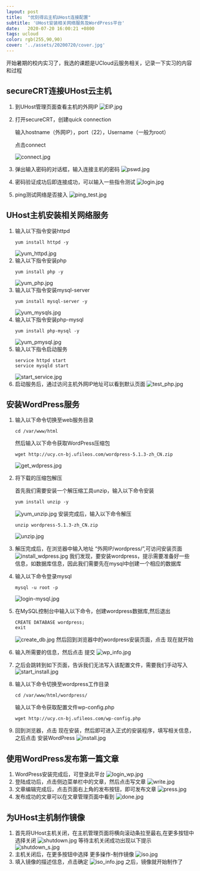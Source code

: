 ```yaml
---
layout: post
title:  "优刻得云主机UHost连接配置"
subtitle: 'UHost安装相关网络服务及WordPress平台'
date:   2020-07-20 16:00:21 +0800
tags: ucloud
color: rgb(255,90,90)
cover: '../assets/20200720/cover.jpg'
---
```


开始暑期的校内实习了，我选的课题是UCloud云服务相关，记录一下实习的内容和过程

## secureCRT连接UHost云主机
1. 到UHost管理页面查看主机的外网IP
   ![EIP.jpg](./20200720/EIP.jpg)
2. 打开secureCRT，创建quick connection
   
   输入hostname（外网IP），port（22），Username（一般为root）

   点击connect

   ![connect.jpg](./20200720/connect.jpg)
3. 弹出输入密码的对话框，输入连接主机的密码
   ![pswd.jpg](./20200720/pswd.jpg)
4. 密码验证成功后即连接成功，可以输入一些指令测试
   ![login.jpg](./20200720/login.jpg)
5. ping测试网络是否接入
   ![ping_test.jpg](./20200720/ping_test.jpg)

## UHost主机安装相关网络服务

1. 输入以下指令安装httpd
   ``` 
   yum install httpd -y 
   ```
   ![yum_httpd.jpg](./20200720/yum_httpd.jpg)
2. 输入以下指令安装php
   ``` 
   yum install php -y 
   ```
   ![yum_php.jpg](./20200720/yum_php.jpg)
3. 输入以下指令安装mysql-server
   ``` 
   yum install mysql-server -y 
   ```
   ![yum_mysqls.jpg](./20200720/yum_mysqls.jpg)
4. 输入以下指令安装php-mysql
   ``` 
   yum install php-mysql -y 
   ```
   ![yum_pmysql.jpg](./20200720/yum_pmysql.jpg)
5. 输入以下指令启动服务
   ``` 
   service httpd start
   service mysqld start
   ```
   ![start_service.jpg](./20200720/start_service.jpg)
6. 启动服务后，通过访问主机外网IP地址可以看到默认页面
   ![test_php.jpg](./20200720/test_php.jpg)

## 安装WordPress服务
1. 输入以下命令切换至web服务目录
   ```
   cd /var/www/html
   ```
   然后输入以下命令获取WordPress压缩包
   ```
   wget http://ucy.cn-bj.ufileos.com/wordpress-5.1.3-zh_CN.zip
   ```
   ![get_wdpress.jpg](./20200720/get_wdpress.jpg)
2. 将下载的压缩包解压

   首先我们需要安装一个解压缩工具unzip，输入以下命令安装
   ```
   yum install unzip -y
   ```
   ![yum_unzip.jpg](./20200720/yum_unzip.jpg)
   安装完成后，输入以下命令解压
   ```
   unzip wordpress-5.1.3-zh_CN.zip
   ```
   ![unzip.jpg](./20200720/unzip.jpg)
3. 解压完成后，在浏览器中输入地址 “外网IP/wordpress/”,可访问安装页面
   ![install_wdpress.jpg](./20200720/install_wdpress.jpg)
   我们发现，要安装wordpress，提示需要准备好一些信息，如数据库信息，因此我们需要先在mysql中创建一个相应的数据库
4. 输入以下命令登录mysql
   ```
   mysql -u root -p
   ```
   ![login-mysql.jpg](./20200720/login-mysql.jpg)
5. 在MySQL控制台中输入以下命令，创建wordpress数据库,然后退出
   ```
   CREATE DATABASE wordpress;
   exit
   ```
   ![create_db.jpg](./20200720/create_db.jpg)
   然后回到浏览器中的wordpress安装页面，点击 现在就开始
6. 输入所需要的信息，然后点击 提交
   ![wp_info.jpg](./20200720/wp_info.jpg)
7. 之后会跳转到如下页面，告诉我们无法写入该配置文件，需要我们手动写入
   ![start_install.jpg](./20200720/start_install.jpg)
8. 输入以下命令切换至wordpress工作目录
   ```
   cd /var/www/html/wordpress/
   ```
   输入以下命令获取配置文件wp-config.php
   ```
   wget http://ucy.cn-bj.ufileos.com/wp-config.php
   ```
9. 回到浏览器，点击 现在安装，然后即可进入正式的安装程序，填写相关信息，之后点击 安装WordPress
   ![install.jpg](./20200720/install.jpg)

## 使用WordPress发布第一篇文章
1. WordPress安装完成后，可登录此平台
   ![login_wp.jpg](./20200720/login_wp.jpg)
2. 登陆成功后，点击侧边菜单栏中的文章，然后点击写文章
   ![write.jpg](./20200720/write.jpg)
3. 文章编辑完成后，点击页面右上角的发布按钮，即可发布文章
   ![press.jpg](./20200720/press.jpg)
4. 发布成功的文章可以在文章管理页面中看到
   ![done.jpg](./20200720/done.jpg)

## 为UHost主机制作镜像
1. 首先将UHost主机关闭，在主机管理页面将横向滚动条拉至最右,在更多按钮中选择关闭
   ![shutdown.jpg](./20200720/shutdown.jpg)
   等待主机关闭成功出现以下提示
   ![shutdown_s.jpg](./20200720/shutdown_s.jpg)
2. 主机关闭后，在更多按钮中选择 更多操作-制作镜像
   ![iso.jpg](./20200720/iso.jpg)
3. 填入镜像的描述信息，点击确定
   ![iso_info.jpg](./20200720/iso_info.jpg)
   之后，镜像就开始制作了